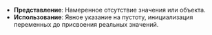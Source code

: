 - **Представление**: Намеренное отсутствие значения или объекта.
- **Использование**: Явное указание на пустоту, инициализация переменных до присвоения реальных значений.